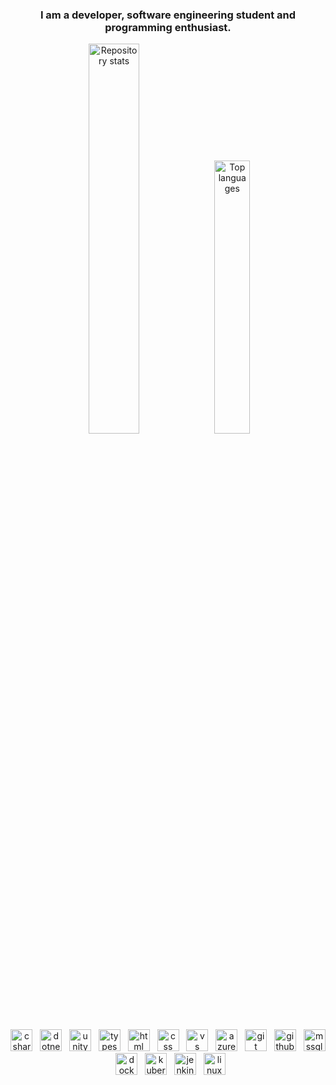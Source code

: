 <div align="center">
  <h3>I am a developer, software engineering student and programming enthusiast.</h3>
</div>

<div align="center">
  <img src="https://github-readme-stats.vercel.app/api?username=mucnjakf&count_private=true&show_icons=true&theme=github_dark" alt="Repository stats" width="40%" />
  <img src="https://github-readme-stats.vercel.app/api/top-langs/?username=mucnjakf&layout=compact&theme=github_dark" alt="Top languages" width="33.5%" />
</div>

</br>

<div align="center">  
  <img src="https://cdn.jsdelivr.net/gh/devicons/devicon/icons/csharp/csharp-original.svg" alt="csharp" width="35" /> &nbsp;
  <img src="https://cdn.jsdelivr.net/gh/devicons/devicon/icons/dotnetcore/dotnetcore-original.svg" alt="dotnet core" width="35" /> &nbsp;    
  <img src="https://cdn.jsdelivr.net/gh/devicons/devicon/icons/unity/unity-original.svg" alt="unity" width="35" /> &nbsp;  
  <img src="https://cdn.jsdelivr.net/gh/devicons/devicon/icons/typescript/typescript-original.svg" alt="typescript" width="35" /> &nbsp;
  <img src="https://cdn.jsdelivr.net/gh/devicons/devicon/icons/html5/html5-original.svg" alt="html" width="35" /> &nbsp;
  <img src="https://cdn.jsdelivr.net/gh/devicons/devicon/icons/css3/css3-original.svg" alt="css" width="35" /> &nbsp;  
  <img src="https://cdn.jsdelivr.net/gh/devicons/devicon/icons/visualstudio/visualstudio-plain.svg" alt="vs" width="35" /> &nbsp;  
  <img src="https://cdn.jsdelivr.net/gh/devicons/devicon/icons/azure/azure-original.svg" alt="azure" width="35" /> &nbsp;    
  <img src="https://cdn.jsdelivr.net/gh/devicons/devicon/icons/git/git-original.svg" alt="git" width="35" /> &nbsp;
  <img src="https://cdn.jsdelivr.net/gh/devicons/devicon/icons/github/github-original.svg" alt="github" width="35" /> &nbsp;  
  <img src="https://cdn.jsdelivr.net/gh/devicons/devicon/icons/microsoftsqlserver/microsoftsqlserver-plain.svg" alt="mssqlserver" width="35" /> &nbsp;  
  <img src="https://cdn.jsdelivr.net/gh/devicons/devicon/icons/docker/docker-original.svg" alt="docker" width="35" /> &nbsp;
  <img src="https://cdn.jsdelivr.net/gh/devicons/devicon/icons/kubernetes/kubernetes-plain.svg" alt="kubernetes" width="35" /> &nbsp; 
  <img src="https://cdn.jsdelivr.net/gh/devicons/devicon/icons/jenkins/jenkins-original.svg" alt="jenkins" width="35" /> &nbsp;   
  <img src="https://cdn.jsdelivr.net/gh/devicons/devicon/icons/linux/linux-original.svg" alt="linux" width="35" />
</div>
